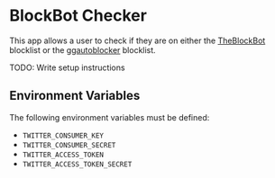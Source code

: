 # BlockBot Checker

This app allows a user to check if they are on either the [TheBlockBot](www.theblockbot.com) blocklist or the [ggautoblocker](http://blog.randi.io/good-game-auto-blocker/) blocklist.

TODO: Write setup instructions

## Environment Variables

The following environment variables must be defined:

* `TWITTER_CONSUMER_KEY`
* `TWITTER_CONSUMER_SECRET`
* `TWITTER_ACCESS_TOKEN`
* `TWITTER_ACCESS_TOKEN_SECRET`